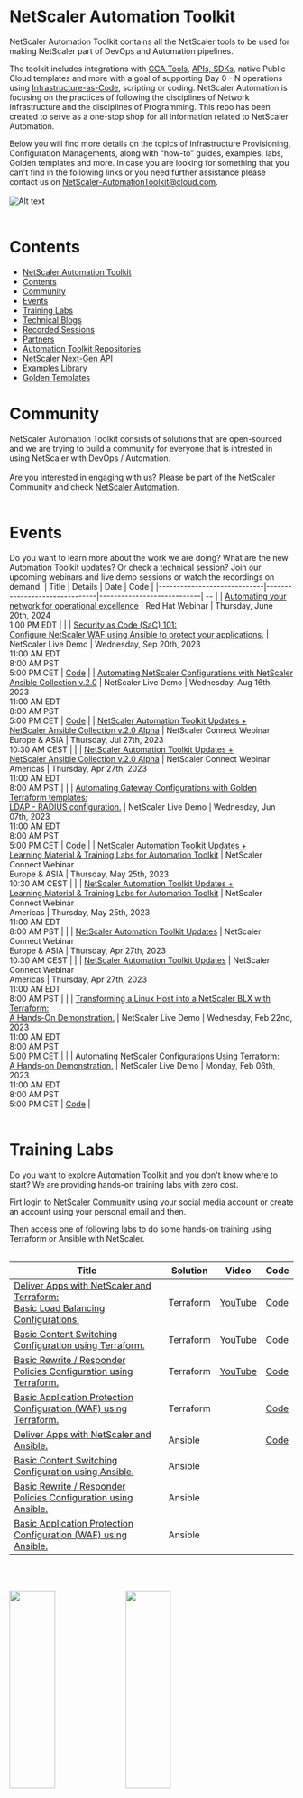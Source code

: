 # NetScaler Automation Toolkit
NetScaler Automation Toolkit contains all the NetScaler tools to be used for making NetScaler part of DevOps and Automation pipelines.

The toolkit includes integrations with [CCA Tools](https://en.wikipedia.org/wiki/Continuous_configuration_automation), [APIs, SDKs](https://www.netscaler.com/platform/apis), native Public Cloud templates and more with a goal of supporting Day 0 - N operations using [Infrastructure-as-Code](https://www.netscaler.com/platform/infrastructure-as-code), scripting or coding.
NetScaler Automation is focusing on the practices of following the disciplines of Network Infrastructure and the disciplines of Programming. This repo has been created to serve as a one-stop shop for all information related to NetScaler Automation.

Below you will find more details on the topics of Infrastructure Provisioning, Configuration Managements, along with “how-to” guides, examples, labs, Golden templates and more.
In case you are looking for something that you can't find in the following links or you need further assistance please contact us on NetScaler-AutomationToolkit@cloud.com.
<br/><br/>
![Alt text](/assets/day0-n.png "Day 0 - N Operations")
<br/><br/>

# Contents

- [NetScaler Automation Toolkit](#netscaler-automation-toolkit)
- [Contents](#contents)
- [Community](#community)
- [Events](#events)
- [Training Labs](#training-labs)
- [Technical Blogs](#technical-blogs)
- [Recorded Sessions](#recorded-sessions)
- [Partners](#partners)
- [Automation Toolkit Repositories](#automation-toolkit-repositories)
- [NetScaler Next-Gen API](#netscaler-next-gen-api)
- [Examples Library](#examples-library)
- [Golden Templates](#golden-templates)

# Community
NetScaler Automation Toolkit consists of solutions that are open-sourced and we are trying to build a community for everyone that is intrested in using NetScaler with DevOps / Automation.
<br/><br/>Are you interested in engaging with us? Please be part of the NetScaler Community and check [NetScaler Automation](https://community.netscaler.com/s/topic/0TO8b000000QnUHGA0/automation?tabset-3320a=2).
<br/><br/>

# Events
Do you want to learn more about the work we are doing? What are the new Automation Toolkit updates? Or check a technical session? Join our upcoming webinars and live demo sessions or watch the recordings on demand.
|            Title            |            Details            |            Date            | Code |
|-----------------------------|-------------------------------|----------------------------| -- |
| [Automating your network for operational excellence](https://youtu.be/MhQmZktxJjI?si=WN3EtHLXhQp7DRTK) | Red Hat Webinar | Thursday, June 20th, 2024 <br/>1:00 PM EDT | |
| [Security as Code (SaC) 101:<br/> Configure NetScaler WAF using Ansible to protect your applications.](https://community.netscaler.com/s/webinar/a078b000016LKr6AAG/embrace-security-as-codesac-to-configure-netscaler-waf-to-protect-your-apps) | NetScaler Live Demo | Wednesday, Sep 20th, 2023 <br/>11:00 AM EDT <br/> 8:00 AM PST <br/> 5:00 PM CET | [Code](events/20230920/) |
| [Automating NetScaler Configurations with NetScaler Ansible Collection v.2.0](https://community.netscaler.com/s/webinar/a078b000010ripvAAA/automating-netscaler-configurations-with-ansible) | NetScaler Live Demo | Wednesday, Aug 16th, 2023 <br/>11:00 AM EDT <br/> 8:00 AM PST <br/> 5:00 PM CET | [Code](events/20230816/) |
| [NetScaler Automation Toolkit Updates + <br/> NetScaler Ansible Collection v.2.0 Alpha](https://community.netscaler.com/s/webinar/a078b000010rf74AAA/netscaler-connect-webinar-27th-july) | NetScaler Connect Webinar <br/> Europe & ASIA | Thursday, Jul 27th, 2023 <br/>10:30 AM CEST | |
| [NetScaler Automation Toolkit Updates + <br/> NetScaler Ansible Collection v.2.0 Alpha](https://community.netscaler.com/s/webinar/a078b000010rf74AAA/netscaler-connect-webinar-27th-july) | NetScaler Connect Webinar <br/> Americas | Thursday, Apr 27th, 2023 <br/>11:00 AM EDT <br/> 8:00 AM PST | |
| [Automating Gateway Configurations with Golden Terraform templates:<br/> LDAP - RADIUS configuration.](https://community.netscaler.com/s/webinar/a078b000010v51jAAA/automating-gateway-configurations-with-golden-terraform-templates-ldap-radius) | NetScaler Live Demo | Wednesday, Jun 07th, 2023 <br/>11:00 AM EDT <br/> 8:00 AM PST <br/> 5:00 PM CET | [Code](golden_templates/netscaler_gateway/) |
| [NetScaler Automation Toolkit Updates + <br/> Learning Material & Training Labs for Automation Toolkit](https://community.netscaler.com/s/webinar/a078b000010v2BQAAY/netscaler-connect-webinar-25th-may) | NetScaler Connect Webinar <br/> Europe & ASIA | Thursday, May 25th, 2023 <br/>10:30 AM CEST | |
| [NetScaler Automation Toolkit Updates + <br/> Learning Material & Training Labs for Automation Toolkit](https://community.netscaler.com/s/webinar/a078b000010v2BQAAY/netscaler-connect-webinar-25th-may) | NetScaler Connect Webinar <br/> Americas | Thursday, May 25th, 2023 <br/>11:00 AM EDT <br/> 8:00 AM PST | |
| [NetScaler Automation Toolkit Updates](https://community.netscaler.com/s/webinar/a078b000010uzE3AAI/netscaler-connect-webinar-27th-april) | NetScaler Connect Webinar <br/> Europe & ASIA | Thursday, Apr 27th, 2023 <br/>10:30 AM CEST | |
| [NetScaler Automation Toolkit Updates](https://community.netscaler.com/s/webinar/a078b000010uzE3AAI/netscaler-connect-webinar-27th-april) | NetScaler Connect Webinar <br/> Americas | Thursday, Apr 27th, 2023 <br/>11:00 AM EDT <br/> 8:00 AM PST | |
| [Transforming a Linux Host into a NetScaler BLX with Terraform:<br/> A Hands-On Demonstration.](https://community.netscaler.com/s/webinar/a078b000010uvztAAA/transforming-a-linux-host-into-a-netscaler-blx-with-terraform) | NetScaler Live Demo | Wednesday, Feb 22nd, 2023 <br/>11:00 AM EDT <br/> 8:00 AM PST <br/> 5:00 PM CET | |
| [Automating NetScaler Configurations Using Terraform:<br/> A Hands-on Demonstration.](https://community.netscaler.com/s/webinar/a078b000010uwOMAAY/automating-netscaler-configurations-using-terraform-a-handson-demonstration) | NetScaler Live Demo | Monday, Feb 06th, 2023 <br/>11:00 AM EDT <br/> 8:00 AM PST <br/> 5:00 PM CET | [Code](events/20230206/) |
<br/><br/>

# Training Labs
Do you want to explore Automation Toolkit and you don't know where to start? We are providing hands-on training labs with zero cost.

Firt login to [NetScaler Community](https://community.netscaler.com/) using your social media account or create an account using your personal email and then.

Then access one of following labs to do some hands-on training using Terraform or Ansible with NetScaler.
<br/><br/>

|            Title            |            Solution            |            Video            |             Code            |
|-----------------------------|----------------------------|----------------------------|----------------------------|
| [Deliver Apps with NetScaler and Terraform:<br/> Basic Load Balancing Configurations.](https://community.citrix.com/labs/deliver-apps-with-netscaler-and-terraform/) | Terraform | [YouTube](https://youtu.be/tl453GW_sxQ) | [Code](https://github.com/netscaler/automation-toolkit/tree/main/labs/deliver-apps-with-netscaler-adc-terraform-provider) |
| [Basic Content Switching Configuration using Terraform.](https://community.citrix.com/labs/basic-content-switching-configuration-using-terraform/) | Terraform | [YouTube](https://www.youtube.com/watch?v=LlGqbzyruUA&ab_channel=NetScaler) | [Code](https://github.com/netscaler/automation-toolkit/tree/main/labs/basic-content-switching-configuration-using-terraform) |
| [Basic Rewrite / Responder Policies Configuration using Terraform.](https://community.citrix.com/labs/basic-rewrite-responder-policies-configuration-using-terraform/) | Terraform | [YouTube](https://www.youtube.com/watch?v=cl3yHiwvNJY&list=PLq9Ti1Jr8MhGj3xSb4-LpD78hEiaGw5RT&index=4&ab_channel=NetScaler) | [Code](https://github.com/netscaler/automation-toolkit/tree/main/labs/netscaler-adc-basic-rewrite-responder-policies-configuration-using-terraform) |
| [Basic Application Protection Configuration (WAF) using Terraform.](https://community.citrix.com/labs/basic-application-protection-configuration-waf-using-terraform/) | Terraform |  | [Code](https://github.com/netscaler/automation-toolkit/tree/main/labs/netscaler-adc-basic-application-protection-configuration-waf-using-terraform) |
| [Deliver Apps with NetScaler and Ansible.](https://community.citrix.com/labs/deliver-apps-with-netscaler-and-ansible/) | Ansible |  | [Code](https://github.com/netscaler/automation-toolkit/tree/main/labs/deliver-apps-with-citrix-adc-and-ansible) |
| [Basic Content Switching Configuration using Ansible.](https://community.citrix.com/labs/basic-content-switching-configuration-using-ansible/) | Ansible | | |
| [Basic Rewrite / Responder Policies Configuration using Ansible.](https://community.citrix.com/labs/basic-rewrite-responder-policies-configuration-using-ansible/) | Ansible | | |
| [Basic Application Protection Configuration (WAF) using Ansible.](https://community.citrix.com/labs/basic-application-protection-configuration-waf-using-ansible/) | Ansible |  | |
<br/><br/>

<img src="assets/terraformlab1part1.gif"  width="40%" height="30%">
<img src="assets/terraformlab1part2.gif"  width="40%" height="30%">

<br/><br/>

# Technical Blogs
Do you want to read some cool articles around Automation? <br/>
Please check the following links.

|            Category            |            Details            |
|-----------------------------|-------------------------------|
| [Terraform Blogs](https://community.netscaler.com/s/topic/0TO8b000000QnX5GAK/terraform?tabset-3320a=2) | Terraform Blogs |
| [Ansible Blogs](https://community.netscaler.com/s/topic/0TO8b000000QnX6GAK/ansible?tabset-3320a=2) | Ansible Blogs |
<br/><br/>

# Recorded Sessions
Do you want to read some cool articles around Automation? <br/>
Please check the following links.

|            Category            |            Solution            |
|-----------------------------|-------------------------------|
| [Infrastructure as Code with Citrix ADC](https://www.youtube.com/watch?v=ZmJXtXmkCPE) | All solutions |
| [Dynamic Networking with Consul-Terraform-Sync for Terraform Enterprise and Citrix ADC](https://www.youtube.com/watch?v=OQzPBmZ7uZ8) | Terraform |
| [Automate your Citrix ADC deployments with Terraform](https://www.youtube.com/watch?v=IJIIWm5rzpQ&t=18s&ab_channel=Citrix) | Terraform |
| [Deploying and Configuring Citrix ADC BLX (Baremetal) with Terraform](https://www.youtube.com/watch?v=3hNWfRKidNI) | Terraform |
| [Quickly Provision and Configure Citrix ADC High Availability(HA) across Availability Zones in AWS](https://www.youtube.com/watch?v=LgGS0-Q5ODE) | Terraform |
| [Get Your Apps to Production Faster with an Infrastructure as Code Approach to ADC](https://www.youtube.com/watch?v=VIqmQ31of_0) | Terraform |
| [Citrix ADC HA pair deployment on AWS made effortless: using Cloud Formation Template](https://www.youtube.com/watch?v=H_Nv688Im2M&ab_channel=Citrix) | AWS CloudFormation Templates (CFT) Templates |
| [AWS QuickStart for Citrix ADC: Simple and Speedy deployment of Citrix ADC VPX for web applications](https://www.youtube.com/watch?v=1ht2q4Gwfmk&ab_channel=Citrix) | AWS CloudFormation Templates (CFT) Templates |
| [Deploy Citrix ADC High Availability Solution on GCP using Google Deployment Manager Templates](https://www.youtube.com/watch?v=KF5OKKrCJNU&ab_channel=Citrix) | Google Cloud Deployment Manager (GDM) templates |
<br/><br/>

# Partners
We have strong technical partnerships with both [HashiCorp](https://www.hashicorp.com/partners/tech/citrix#all) and [Red Hat](https://www.ansible.com/integrations/networks/citrixadc).
Both our Terraform providers and our Ansible modules have been certified from our partners. Please check under [Automation Toolkit Repositories](#automation-toolkit-repositories) to find more details for each one of our integrations.
<br/><br/>

# Automation Toolkit Repositories
Our Automation Toolkit is fully open-sourced. Using the following links you can navigate to the relevant repositories where we maintain the implementation for each one of our solutions.
|            Title            |            Details            |
|-----------------------------|-------------------------------|
| [Terraform Provider for NetScaler ADC](https://github.com/citrix/terraform-provider-citrixadc) | NetScaler has developed a Terraform provider for automating NetScaler ADC deployments and configurations. Using Terraform, you can configure your ADCs for different use-cases such as Load Balancing, SSL, Content Switching, GSLB, WAF etc. |
| [Terraform Provider for NetScaler SDX](https://github.com/citrix/terraform-provider-citrixsdx) | Terraform provider for NetScaler SDX provides Infrastructure as Code (IaC) to manage your ADCs via SDX. Using the terraform provider you can provision VPXs on SDX, start, stop, reboot the VPXs on SDX. |
| [Terraform Provider for NetScaler BLX](https://github.com/citrix/terraform-provider-citrixblx) | NetScaler has developed a Terraform provider for automating Citrix BLX deployments and configurations. Using Terraform, you can deploying and configure a NetScaler ADC BLX. |
| [Terraform Provider for NetScaler ADM](https://github.com/citrix/terraform-provider-citrixadm) | Terraform provider for NetScaler ADM Service provides Infrastructure as Code (IaC) to manage your ADCs via ADM. Using the terraform provider you can onboard ADCs in ADM, assign licenses, create and trigger stylebooks, run configpacks etc. |
| [Ansible Modules for NetScaler ADC](https://github.com/citrix/citrix-adc-ansible-modules) | This repository contains the NetScaler ADC Ansible modules. |
| [Ansible Modules for NetScaler ADM](https://github.com/netscaler/ansible-collection-netscaleradc/tree/citrix.adc) | This repository contains two collections: One for the ADM Ansible modules and one for the old NetSclaer ADC Ansible modules. |
| [NetScaler AWS CloudFormation Templates](https://github.com/citrix/citrix-adc-aws-cloudformation) | This is a repository for NetScaler ADC's CloudFormation templates for deploying NetScaler ADC in AWS (Amazon Web Services). |
| [NetScaler Azure ARM Templates](https://github.com/citrix/citrix-adc-azure-templates) | This repository hosts NetScaler ADC ARM (Azure Resource Manager) templates for deploying Citrix ADC in Microsoft Azure Cloud Services. |
| [NetScaler GCP GDM Templates](https://github.com/citrix/citrix-adc-gdm-templates) | This repository hosts NetScaler ADC GDM templates for deploying a NetScaler ADC VPX instance on the Google Cloud Platform. |
| [Terraform Cloud Scripts](https://github.com/citrix/terraform-cloud-scripts) | This repository contains terraform scripts for automating NetScaler ADC deployment on AWS, Azure, GCP and ESX. |
<br/><br/>

# NetScaler Next-Gen API
A suite of App-Centric declarative REST APIs that enables Automation. This is the next generation version of NetScaler’s application programming interface (API). By taking an App-Centric approach, you will now focus on what you know best, your application, and the Next-Gen API takes care of the rest, eliminating the need for any prior NetScaler knowledge. Please visit our [Developer Docs](https://developer-docs.netscaler.com/en-us/nextgen-api/getting-started-guide.html) to find out more on how to use the API. 
<br/><br/>


# Examples Library
We have created many examples of how to use our toolkit. These examples cover different use case. Please use the following links to navigate to the examples for the solution that you are interested. If you can't find something you are looking for send us an email at NetScaler-AutomationToolkit@cloud.com and we'll be happy to help you.

|            Title            |            Details            |
|-----------------------------|-------------------------------|
| [Azure Deployment Scripts](https://github.com/citrix/terraform-cloud-scripts/tree/master/azure#azure-automation-scripts) | Terraform configuration scripts to deploy NetScaler ADC on Microsoft Azure. |
| [AWS Deployment Scripts](https://github.com/citrix/terraform-cloud-scripts/tree/master/aws) | Terraform configuration scripts to deploy NetScaler ADC on AWS. |
| [GCP Deployment Scripts](https://github.com/citrix/terraform-cloud-scripts/tree/master/gcp) | Terraform configuration scripts to deploy NetScaler ADC on Google Cloud Platform (GCP). |
| [ESXi Deployment Scripts](https://github.com/citrix/terraform-cloud-scripts/tree/master/esxi) | Terraform configuration scripts to deploy NetScaler ADC on ESXi hosts using the vsphere terraform provider. |
| [NetScaler ADC Configuration Scripts ](https://github.com/citrix/terraform-provider-citrixadc/tree/master/examples#citrix-adc-configuration-examples) | Terraform configuration scripts that cover different examples of how to use the NetScaler ADC Terraform provider. |
| [NetScaler SDX Automation Scripts](https://github.com/citrix/terraform-provider-citrixsdx/tree/master/examples) | Terraform configuration scripts that cover different examples of how to use the NetScaler SDX Terraform provider to manage your ADCs via SDX. Using this provider you can provision VPXs on SDX, start, stop, reboot the VPXs on SDX. |
| [NetScaler BLX Automation Scripts](https://github.com/citrix/terraform-provider-citrixblx/tree/master/examples) | Terraform configuration scripts that cover different examples of how to use the NetScaler BLX Terraform provider. |
| [NetScaler ADM Automation Scripts](https://github.com/citrix/terraform-provider-citrixadm/tree/master/examples) | Terraform configuration scripts that cover different examples of how to use the NetScaler ADM Terraform provider. |
| [Ansible Playbooks for ADC and ADM](https://github.com/citrix/citrix-adc-ansible-modules/tree/master#adc-modules) | Ansible Playbooks that cover different examples of how to use the NetScaler Ansible Modules to configure different features on ADC or ADM. |
<br/><br/>

# Golden Templates
Using a predefined Infrastructure-as-Code template allows administrators to deploy systems consistently with clear and known configuration that follows NetScaler best practices. Our engineering teams have created these templates for you that cover different use case. Please use the following links to navigate to the best practices that you are interested. If you can't find something you are looking for send us an email at NetScaler-AutomationToolkit@cloud.com and we'll be happy to help you.

|            Title            |            Tool            |           Details            |
|-----------------------------|-------------------------------|-------------------------------|
| [Configure a simplified gateway with LDAP and RADIUS authentication](https://github.com/netscaler/automation-toolkit/tree/main/golden_templates/netscaler_gateway/ldap_radius) | Terraform | Best practices to configure a simplified gateway with LDAP and RADIUS authentication using Terraform |
| [Configure a simplified gateway with SAML authentication](https://github.com/netscaler/automation-toolkit/tree/main/golden_templates/netscaler_gateway/saml) | Terraform | Best practices to configure a simplified gateway with SAML authentication using Terraform |
| [Configure a simplified gateway with OAuth authentication](https://github.com/netscaler/automation-toolkit/tree/main/golden_templates/netscaler_gateway/oauth) | Terraform | Best practices to configure a simplified gateway with OAuth authentication using Terraform |
| [Upgrade a NetScaler standalone appliance](https://github.com/netscaler/automation-toolkit/tree/main/golden_templates/upgrade-netscaler/standalone) | Ansible | Best practices to upgrade a NetScaler standalone appliance using Ansible |
| [Upgrade a NetScaler high availability pair](https://github.com/netscaler/automation-toolkit/tree/main/golden_templates/upgrade-netscaler/high-availability/normal-mode) | Ansible | Best practices to upgrade a NetScaler high availability pair using Ansible |
| [Upgrade a NetScaler high availability pair using In Service Software Upgrade (ISSU)](https://github.com/netscaler/automation-toolkit/tree/main/golden_templates/upgrade-netscaler/high-availability/issu-mode) | Ansible | Best practices to upgrade a NetScaler high availability using In Service Software Upgrade (ISSU) with Ansible |

<br/><br/>

![Alt text](/assets/netscalerautomationtoolkit.png "NetScaler Automation Toolkit")
